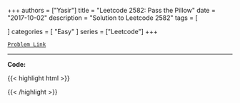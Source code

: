 
+++
authors = ["Yasir"]
title = "Leetcode 2582: Pass the Pillow"
date = "2017-10-02"
description = "Solution to Leetcode 2582"
tags = [
    
]
categories = [
    "Easy"
]
series = ["Leetcode"]
+++



[`Problem Link`](https://leetcode.com/problems/pass-the-pillow/description/)

---

**Code:**

{{< highlight html >}}

{{< /highlight >}}

